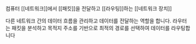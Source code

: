 컴퓨터 [[네트워크]]에서 [[패킷]]을 전달하고 [[라우팅]]하는 [[네트워크 장치]]

다른 네트워크 간의 데이터 흐름을 관리하고 데이터를 전달하는 역할을 합니다. 라우터는 패킷을 분석하고 목적지 주소를 기반으로 최적의 경로를 선택하여 데이터를 라우팅합니다